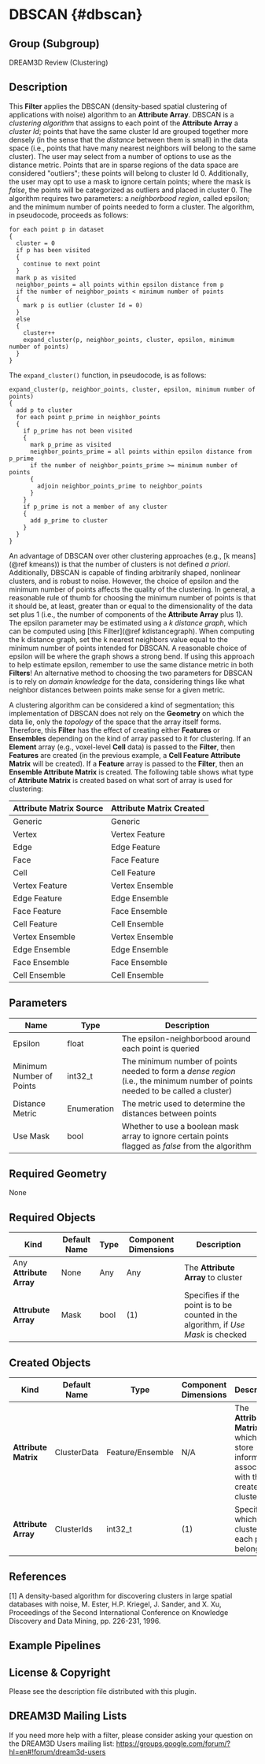 DBSCAN {#dbscan}
=============

## Group (Subgroup) ##

DREAM3D Review (Clustering)

## Description ##

This **Filter** applies the DBSCAN (density-based spatial clustering of applications with noise) algorithm to an **Attribute Array**.  DBSCAN is a _clustering algorithm_ that assigns to each point of the **Attribute Array** a _cluster Id_; points that have the same cluster Id are grouped together more densely (in the sense that the _distance_ between them is small) in the data space (i.e., points that have many nearest neighbors will belong to the same cluster).  The user may select from a number of options to use as the distance metric.  Points that are in sparse regions of the data space are considered "outliers"; these points will belong to cluster Id 0.  Additionally, the user may opt to use a mask to ignore certain points; where the mask is _false_, the points will be categorized as outliers and placed in cluster 0.  The algorithm requires two parameters: a _neighborbood region_, called epsilon; and the minimum number of points needed to form a cluster.  The algorithm, in pseudocode, proceeds as follows:

    for each point p in dataset
    {
      cluster = 0
      if p has been visited
      {
        continue to next point
      }
      mark p as visited
      neighbor_points = all points within epsilon distance from p
      if the number of neighbor_points < minimum number of points
      {
        mark p is outlier (cluster Id = 0)
      }
      else
      {
        cluster++
        expand_cluster(p, neighbor_points, cluster, epsilon, minimum number of points)
      }
    }

The `expand_cluster()` function, in pseudocode, is as follows:

    expand_cluster(p, neighbor_points, cluster, epsilon, minimum number of points)
    {
      add p to cluster
      for each point p_prime in neighbor_points
      {
        if p_prime has not been visited
        {
          mark p_prime as visited
          neighbor_points_prime = all points within epsilon distance from p_prime
          if the number of neighbor_points_prime >= minimum number of points
          {
            adjoin neighbor_points_prime to neighbor_points
          }
        }
        if p_prime is not a member of any cluster
        {
          add p_prime to cluster
        }
      }
    }

An advantage of DBSCAN over other clustering approaches (e.g., [k means](@ref kmeans)) is that the number of clusters is not defined _a priori_.  Additionally, DBSCAN is capable of finding arbitrarily shaped, nonlinear clusters, and is robust to noise.  However, the choice of epsilon and the minimum number of points affects the quality of the clustering.  In general, a reasonable rule of thumb for choosing the minimum number of points is that it should be, at least, greater than or equal to the dimensionality of the data set plus 1 (i.e., the number of components of the **Attribute Array** plus 1).  The epsilon parameter may be estimated using a _k distance graph_, which can be computed using [this Filter](@ref kdistancegraph).  When computing the k distance graph, set the k nearest neighbors value equal to the minimum number of points intended for DBSCAN.  A reasonable choice of epsilon will be where the graph shows a strong bend.  If using this approach to help estimate epsilon, remember to use the same distance metric in both **Filters**!  An alternative method to choosing the two parameters for DBSCAN is to rely on _domain knowledge_ for the data, considering things like what neighbor distances between points make sense for a given metric.  
    
A clustering algorithm can be considered a kind of segmentation; this implementation of DBSCAN does not rely on the **Geometry** on which the data lie, only the _topology_ of the space that the array itself forms.  Therefore, this **Filter** has the effect of creating either **Features** or **Ensembles** depending on the kind of array passed to it for clustering.  If an **Element** array (e.g., voxel-level **Cell** data) is passed to the **Filter**, then **Features** are created (in the previous example, a **Cell Feature Attribute Matrix** will be created).  If a **Feature** array is passed to the **Filter**, then an **Ensemble Attribute Matrix** is created.  The following table shows what type of **Attribute Matrix** is created based on what sort of array is used for clustering:

| Attribute Matrix Source             | Attribute Matrix Created |
|------------------|--------------------|
| Generic | Generic |
| Vertex | Vertex Feature | 
| Edge | Edge Feature |
| Face | Face Feature | 
| Cell | Cell Feature| 
| Vertex Feature | Vertex Ensemble |
| Edge Feature | Edge Ensemble |
| Face Feature | Face Ensemble |
| Cell Feature | Cell Ensemble|
| Vertex Ensemble | Vertex Ensemble |
| Edge Ensemble | Edge Ensemble |
| Face Ensemble | Face Ensemble |
| Cell Ensemble | Cell Ensemble|

## Parameters ##

| Name | Type | Description |
|------|------|-------------|
| Epsilon | float | The epsilon-neighborbood around each point is queried |
| Minimum Number of Points | int32_t | The minimum number of points needed to form a _dense region_ (i.e., the minimum number of points needed to be called a cluster) |
| Distance Metric | Enumeration | The metric used to determine the distances between points |
| Use Mask | bool | Whether to use a boolean mask array to ignore certain points flagged as _false_ from the algorithm |

## Required Geometry ###

None

## Required Objects ##

| Kind | Default Name | Type | Component Dimensions | Description |
|------|--------------|------|----------------------|-------------|
| Any **Attribute Array** | None | Any| Any | The **Attribute Array** to cluster |
| **Attrubute Array** | Mask | bool | (1) | Specifies if the point is to be counted in the algorithm, if _Use Mask_ is checked |

## Created Objects ##

| Kind | Default Name | Type | Component Dimensions | Description |
|------|--------------|------|----------------------|-------------|
| **Attribute Matrix** | ClusterData | Feature/Ensemble | N/A | The **Attribute Matrix** in which to store information associated with the created clusters |
| **Attribute Array** | ClusterIds | int32_t | (1) | Specifies to which cluster each point belongs  |

## References ## 

[1] A density-based algorithm for discovering clusters in large spatial databases with noise, M. Ester, H.P. Kriegel, J. Sander, and X. Xu, Proceedings of the Second International Conference on Knowledge Discovery and Data Mining, pp. 226-231, 1996.

## Example Pipelines ##



## License & Copyright ##

Please see the description file distributed with this plugin.

## DREAM3D Mailing Lists ##

If you need more help with a filter, please consider asking your question on the DREAM3D Users mailing list:
https://groups.google.com/forum/?hl=en#!forum/dream3d-users

